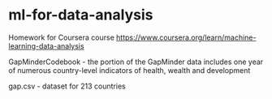 # ml-for-data-analysis

Homework for Coursera course https://www.coursera.org/learn/machine-learning-data-analysis

GapMinderCodebook - the portion of the GapMinder data includes one year of numerous country-level indicators of health, wealth and development

gap.csv - dataset for 213 countries
